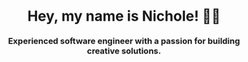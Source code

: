 <h1 align="center">Hey, my name is Nichole! 👋🏻</h1>
<h3 align="center">Experienced software engineer with a passion for building creative solutions.</h3>

